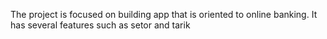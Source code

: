 The project is focused on building app that is oriented to online banking. It has several features such as setor and tarik